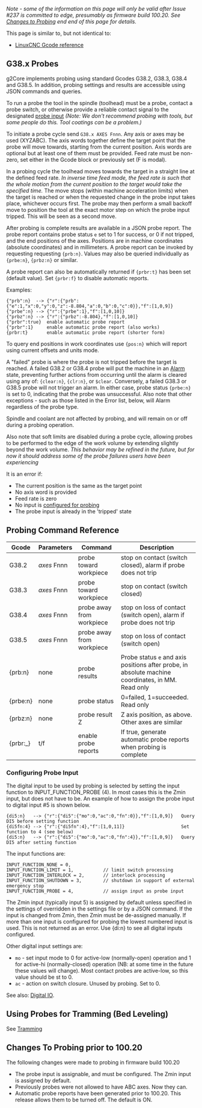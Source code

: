 _Note - some of the information on this page will only be valid after Issue #237 is committed to edge, presumably as firmware build 100.20. See [Changes to Probing](#changes-to-probing-prior-to-10020) end end of this page for details._

This page is similar to, but not identical to:

- [LinuxCNC Gcode reference](http://linuxcnc.org/docs/devel/html/gcode/g-code.html)

## G38.x Probes
g2Core implements probing using standard Gcodes G38.2, G38.3, G38.4 and G38.5. In addition, probing settings and results are accessible using JSON commands and queries.

To run a probe the tool in the spindle (toolhead) must be a probe, contact a probe switch, or otherwise provide a reliable contact signal to the designated [probe input](#configuring-probe-input) _(Note: We don't recommend probing with tools, but some people do this. Tool coatings can be a problem.)_

To initiate a probe cycle send `G38.x AXES Fnnn`. Any axis or axes may be used (XYZABC). The axis words together define the target point that the probe will move towards, starting from the current position. Axis words are optional but at least one of them must be provided. Feed rate must be non-zero, set either in the Gcode block or previously set (F is modal). 

In a probing cycle the toolhead moves towards the target in a straight line at the defined feed rate. _In inverse time feed mode, the feed rate is such that the whole motion from the current position to the target would take the specified time._ The move stops (within machine acceleration limits) when the target is reached or when the requested change in the probe input takes place, whichever occurs first. The probe may then perform a small backoff move to position the tool at the exact motor step on which the probe input tripped. This will be seen as a second move. 

After probing is complete results are available in a JSON probe report. The probe report contains probe status `e` set to 1 for success, or 0 if not tripped, and the end positions of the axes. Positions are in machine coordinates (absolute coordinates) and in millimeters. A probe report can be invoked by requesting requesting `{prb:n}`. Values may also be queried individually as `{prbe:n}`, `{prbz:n}` or similar.

A probe report can also be automatically returned if `{prbr:t}` has been set (default value). Set `{prbr:f}` to disable automatic reports.
 
Examples:

```
{"prb":n}  --> {"r":{"prb":{"e":1,"x":0,"y":0,"z":-8.804,"a":0,"b":0,"c":0}},"f":[1,0,9]}
{"prbe":n} --> {"r":{"prbe":1},"f":[1,0,10]}
{"prbz":n} --> {"r":{"prbz":-8.804},"f":[1,0,10]}
{"prbr":true}  enable automatic probe report
{"prbr":1}     enable automatic probe report (also works)
{prbr:t}       enable automatic probe report (shorter form)
```

To query end positions in work coordinates use `{pos:n}` which will report using current offsets and units mode.

A "failed" probe is where the probe is not tripped before the target is reached. A failed G38.2 or G38.4 probe will put the machine in an [Alarm](Alarm-Processing) state, preventing further actions from occurring until the alarm is cleared using any of: `{clear:n}`, `{clr:n}`, or `$clear`. Conversely, a failed G38.3 or G38.5 probe will not trigger an alarm. In either case, probe status `{prbe:n}` is set to 0, indicating that the probe was unsuccessful. Also note that other exceptions - such as those listed in the Error list, below, will Alarm regardless of the probe type. 

Spindle and coolant are not affected by probing, and will remain on or off during a probing operation.

Also note that soft limits are disabled during a probe cycle, allowing probes to be performed to the edge of the work volume by extending slightly beyond the work volume. _This behavior may be refined in the future, but for now it should address some of the probe failures users have been experiencing_

It is an error if:

- The current position is the same as the target point
- No axis word is provided
- Feed rate is zero
- No input is [configured for probing](#configuring-probe-input)
- The probe input is already in the 'tripped' state

## Probing Command Reference

Gcode | Parameters | Command | Description
------|------------|---------|-------------
G38.2 | _axes_ Fnnn | probe toward workpiece | stop on contact (switch closed), alarm if probe does not trip
G38.3 | _axes_ Fnnn | probe toward workpiece | stop on contact (switch closed)
G38.4 | _axes_ Fnnn | probe away from workpiece | stop on loss of contact (switch open), alarm if probe does not trip
G38.5 | _axes_ Fnnn | probe away from workpiece | stop on loss of contact (switch open)
{prb:n} | none | probe results | Probe status `e` and axis positions after probe, in absolute machine coordinates, in MM. Read only
{prbe:n} | none | probe status | 0=failed, 1=succeeded. Read only
{prbz:n} | none | probe result Z | Z axis position, as above. Other axes are similar
{prbr:_} | t/f | enable probe reports | If true, generate automatic probe reports when probing is complete

### Configuring Probe Input
The digital input to be used by probing is selected by setting the input function to INPUT_FUNCTION_PROBE (4). In most cases this is the Zmin input, but does not have to be. An example of how to assign the probe input to digital input #5 is shown below. 
```
{di5:n}   --> {"r":{"di5":{"mo":0,"ac":0,"fn":0}},"f":[1,0,9]}   Query DI5 before setting function
{di5fn:4} --> {"r":{"di5fn":4},"f":[1,0,11]}                     Set function to 4 (see below)
{di5:n}   --> {"r":{"di5":{"mo":0,"ac":0,"fn":4}},"f":[1,0,9]}   Query DI5 after setting function
```
The input functions are:
```
INPUT_FUNCTION_NONE = 0,
INPUT_FUNCTION_LIMIT = 1,           // limit switch processing
INPUT_FUNCTION_INTERLOCK = 2,       // interlock processing
INPUT_FUNCTION_SHUTDOWN = 3,        // shutdown in support of external emergency stop
INPUT_FUNCTION_PROBE = 4,           // assign input as probe input
```
The Zmin input (typically input 5) is assigned by default unless specified in the settings of overridden in the settings file or by a JSON command. If the input is changed from Zmin, then Zmin must be de-assigned manually. If more than one input is configured for probing the lowest numbered input is used. This is not returned as an error. Use {di:n} to see all digital inputs configured.

Other digital input settings are: 

- `mo` - set input mode to 0 for active-low (normally-open) operation and 1 for active-hi (normally-closed) operation (NB: at some time in the future these values will change). Most contact probes are active-low, so this value should be st to 0.
- `ac` - action on switch closure. Unused by probing. Set to 0.

See also: [Digital IO](Digital-IO).

## Using Probes for Tramming (Bed Leveling)
See [Tramming]()

## Changes To Probing prior to 100.20
The following changes were made to probing in firmware build 100.20

- The probe input is assignable, and must be configured. The Zmin input is assigned by default.
- Previously probes were not allowed to have ABC axes. Now they can.
- Automatic probe reports have been generated prior to 100.20. This release allows them to be turned off. The default is ON.

